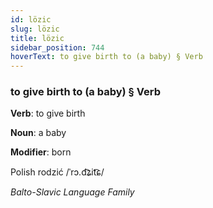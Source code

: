 ```yaml
---
id: lözic
slug: lözic
title: lözic
sidebar_position: 744
hoverText: to give birth to (a baby) § Verb
---
```


### to give birth to (a baby) § Verb

**Verb**: to give birth

**Noun**: a baby

**Modifier**: born

Polish rodzić /ˈrɔ.d͡ʑit͡ɕ/

*Balto-Slavic Language Family*